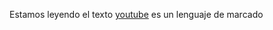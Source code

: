 Estamos leyendo el texto 
[youtube](https://www.tbe.com/watch?v=EOO6Ze9_lDY) es un lenguaje de marcado
